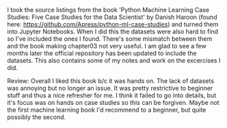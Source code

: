 I took the source listings from the book 'Python Machine Learning Case Studies: Five Case Studies for the Data Scientist' by Danish Haroon (found here: https://github.com/Apress/python-ml-case-studies) and turned them into Jupyter Notebooks.  When I did this the datasets were also hard to find so I've included the ones I found.  There's some mismatch between them and the book making chapter03 not very useful. I am glad to see a few months later the official repository has been updated to include the datasets.  This also contains some of my notes and work on the excercises I did.

Review:
Overall I liked this book b/c it was hands on.  The lack of datasets was annoying but no longer an issue.  It was pretty restrictive to beginner stuff and thus a nice refresher for me.  I think it failed to go into details, but it's focus was on hands on case studies so this can be forgiven.  Maybe not the first machine learning book I'd recommend to a beginner, but quite possibly the second.



